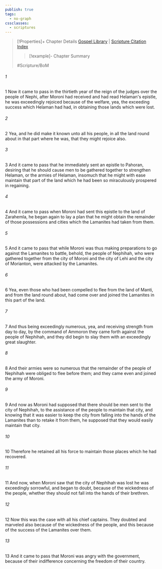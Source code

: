 ```yaml
---
publish: true
tags:
  - no-graph
cssclasses:
  - scriptures
---
```

>[!Properties]+ Chapter Details
>[Gospel Library](https://churchofjesuschrist.org/study/scriptures/bofm/alma/59?lang=eng)    |    [Scripture Citation Index](https://scriptures.byu.edu/#0d53b::c0d53b)
>>[!example]- Chapter Summary
>> 
> 
>
>#Scripture/BoM
###### 1
1 Now it came to pass in the thirtieth year of the reign of the judges over the people of Nephi, after Moroni had received and had read Helaman's epistle, he was exceedingly rejoiced because of the welfare, yea, the exceeding success which Helaman had had, in obtaining those lands which were lost.
###### 2
2 Yea, and he did make it known unto all his people, in all the land round about in that part where he was, that they might rejoice also.
###### 3
3 And it came to pass that he immediately sent an epistle to Pahoran, desiring that he should cause men to be gathered together to strengthen Helaman, or the armies of Helaman, insomuch that he might with ease maintain that part of the land which he had been so miraculously prospered in regaining.
###### 4
4 And it came to pass when Moroni had sent this epistle to the land of Zarahemla, he began again to lay a plan that he might obtain the remainder of those possessions and cities which the Lamanites had taken from them.
###### 5
5 And it came to pass that while Moroni was thus making preparations to go against the Lamanites to battle, behold, the people of Nephihah, who were gathered together from the city of Moroni and the city of Lehi and the city of Morianton, were attacked by the Lamanites.
###### 6
6 Yea, even those who had been compelled to flee from the land of Manti, and from the land round about, had come over and joined the Lamanites in this part of the land.
###### 7
7 And thus being exceedingly numerous, yea, and receiving strength from day to day, by the command of Ammoron they came forth against the people of Nephihah, and they did begin to slay them with an exceedingly great slaughter.
###### 8
8 And their armies were so numerous that the remainder of the people of Nephihah were obliged to flee before them; and they came even and joined the army of Moroni.
###### 9
9 And now as Moroni had supposed that there should be men sent to the city of Nephihah, to the assistance of the people to maintain that city, and knowing that it was easier to keep the city from falling into the hands of the Lamanites than to retake it from them, he supposed that they would easily maintain that city.
###### 10
10 Therefore he retained all his force to maintain those places which he had recovered.
###### 11
11 And now, when Moroni saw that the city of Nephihah was lost he was exceedingly sorrowful, and began to doubt, because of the wickedness of the people, whether they should not fall into the hands of their brethren.
###### 12
12 Now this was the case with all his chief captains. They doubted and marveled also because of the wickedness of the people, and this because of the success of the Lamanites over them.
###### 13
13 And it came to pass that Moroni was angry with the government, because of their indifference concerning the freedom of their country.
